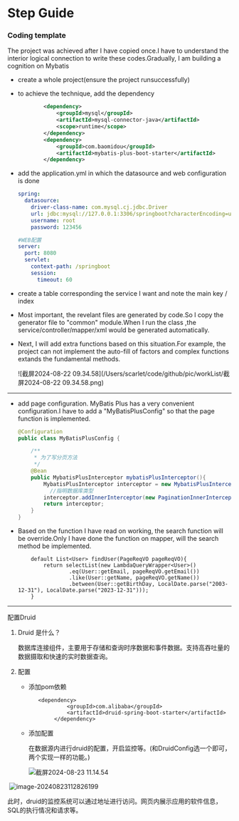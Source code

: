 # Step Guide

### Coding  template 

The project was achieved after I have copied once.I have to understand the interior logical connection to write these codes.Gradually, I am building a cognition on Mybatis

* create a whole project(ensure the project runsuccessfully)

* to achieve the technique, add the dependency

  ```xml
          <dependency>
              <groupId>mysql</groupId>
              <artifactId>mysql-connector-java</artifactId>
              <scope>runtime</scope>
          </dependency>
          <dependency>
              <groupId>com.baomidou</groupId>
              <artifactId>mybatis-plus-boot-starter</artifactId>
          </dependency>
  ```

* add the application.yml in which the datasource and web configuration is done

  ```yaml
  spring:
    datasource:
      driver-class-name: com.mysql.cj.jdbc.Driver
      url: jdbc:mysql://127.0.0.1:3306/springboot?characterEncoding=utf8&useSSL=false&serverTimezone=Asia/Shanghai
      username: root
      password: 123456
  
  #WEB配置
  server:
    port: 8080
    servlet:
      context-path: /springboot
      session:
        timeout: 60
  ```

* create a table corresponding the service I want and note the main key / index

* Most important, the revelant files are generated by code.So I copy the generator file to "common" module.When I run the class ,the service/controller/mapper/xml would be generated automatically.

* Next, I will add extra functions based on this situation.For example, the project can not implement the auto-fill of factors and complex functions extands the fundamental methods.

  ![截屏2024-08-22 09.34.58](/Users/scarlet/code/github/pic/workList/截屏2024-08-22 09.34.58.png)

***

- add page configuration. MyBatis Plus has a very  convenient configuration.I have to add a "MyBatisPlusConfig" so that the page function is implemented.

  ```java
  @Configuration
  public class MyBatisPlusConfig {
  
      /**
       * 为了写分页方法
       */
      @Bean
      public MybatisPlusInterceptor mybatisPlusInterceptor(){
          MybatisPlusInterceptor interceptor = new MybatisPlusInterceptor();
        	//指明数据库类型
          interceptor.addInnerInterceptor(new PaginationInnerInterceptor(DbType.MYSQL));
          return interceptor;
      }
  }
  ```

- Based on the function I have read on working, the search function will be override.Only I have done the function on mapper, will the search method be implemented.

  ```
      default List<User> findUser(PageReqVO pageReqVO){
          return selectList(new LambdaQueryWrapper<User>()
                  .eq(User::getEmail, pageReqVO.getEmail())
                  .like(User::getName, pageReqVO.getName())
                  .between(User::getBirthDay, LocalDate.parse("2003-12-31"), LocalDate.parse("2023-12-31")));
      }
  ```

---

配置Druid

1. Druid 是什么？

   数据库连接组件，主要用于存储和查询时序数据和事件数据。支持高吞吐量的数据摄取和快速的实时数据查询。

2. 配置

   - 添加pom依赖

     ```
        <dependency>
                 <groupId>com.alibaba</groupId>
                 <artifactId>druid-spring-boot-starter</artifactId>
             </dependency>
     ```

   - 添加配置

     在数据源内进行druid的配置，开启监控等。(和DruidConfig选一个即可，两个实现一样的功能。)

     ![截屏2024-08-23 11.14.54](https://cdn.jsdelivr.net/gh/stoneBuild29/MyPictures@main/upload/%E6%88%AA%E5%B1%8F2024-08-23%2011.14.54.png)

​		![image-20240823112826199](https://cdn.jsdelivr.net/gh/stoneBuild29/MyPictures@main/upload/image-20240823112826199.png)

此时，druid的监控系统可以通过地址进行访问。网页内展示应用的软件信息，SQL的执行情况和请求等。
